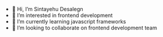 - 👋 Hi, I’m Sintayehu Desalegn
- 👀 I’m interested in frontend development
- 🌱 I’m currently learning javascript frameworks
- 💞️ I’m looking to collaborate on frontend development team

<!---
sintudes/sintudes is a ✨ special ✨ repository because its `README.md` (this file) appears on your GitHub profile.
You can click the Preview link to take a look at your changes.
--->
